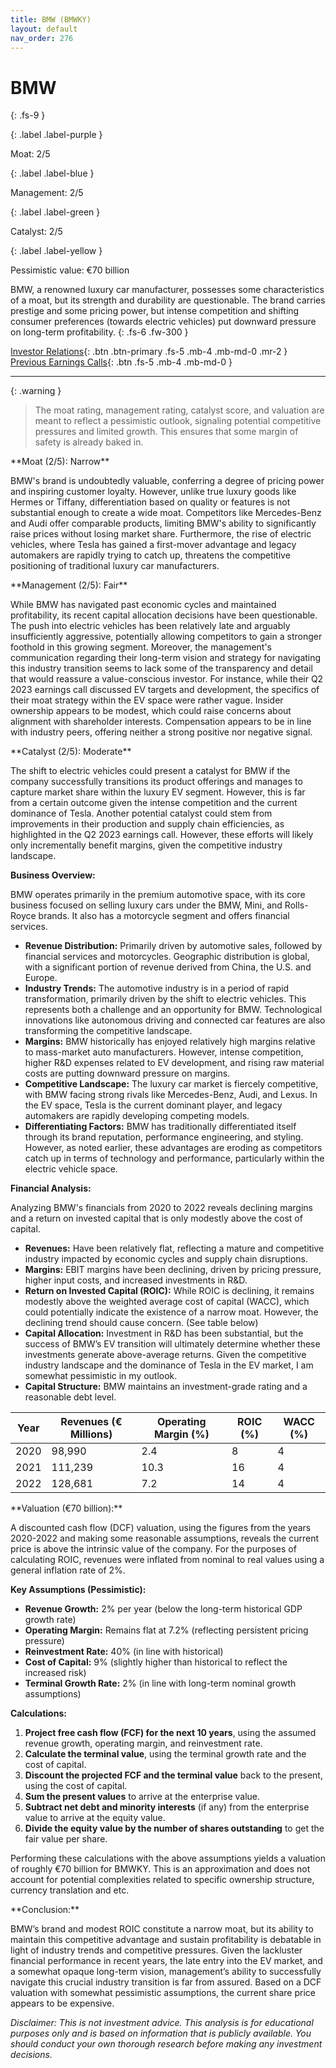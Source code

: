 ```yaml
---
title: BMW (BMWKY)
layout: default
nav_order: 276
---
```


# BMW
{: .fs-9 }

{: .label .label-purple }

Moat: 2/5

{: .label .label-blue }

Management: 2/5

{: .label .label-green }

Catalyst: 2/5

{: .label .label-yellow }

Pessimistic value: €70 billion

BMW, a renowned luxury car manufacturer, possesses some characteristics of a moat, but its strength and durability are questionable.  The brand carries prestige and some pricing power, but intense competition and shifting consumer preferences (towards electric vehicles) put downward pressure on long-term profitability.
{: .fs-6 .fw-300 }

[Investor Relations](https://www.google.com/search?q=BMWKY+investor+relations){: .btn .btn-primary .fs-5 .mb-4 .mb-md-0 .mr-2 }
[Previous Earnings Calls](https://discountingcashflows.com/company/BMWKY/transcripts/){: .btn .fs-5 .mb-4 .mb-md-0 }

---

{: .warning } 
>The moat rating, management rating, catalyst score, and valuation are meant to reflect a pessimistic outlook, signaling potential competitive pressures and limited growth. This ensures that some margin of safety is already baked in.


<callout>
**Moat (2/5): Narrow**

BMW's brand is undoubtedly valuable, conferring a degree of pricing power and inspiring customer loyalty. However, unlike true luxury goods like Hermes or Tiffany,  differentiation based on quality or features is not substantial enough to create a wide moat.  Competitors like Mercedes-Benz and Audi offer comparable products, limiting BMW's ability to significantly raise prices without losing market share.  Furthermore, the rise of electric vehicles, where Tesla has gained a first-mover advantage and legacy automakers are rapidly trying to catch up, threatens the competitive positioning of traditional luxury car manufacturers.
</callout>

<callout>
**Management (2/5): Fair**

While BMW has navigated past economic cycles and maintained profitability, its recent capital allocation decisions have been questionable. The push into electric vehicles has been relatively late and arguably insufficiently aggressive, potentially allowing competitors to gain a stronger foothold in this growing segment.  Moreover, the management's communication regarding their long-term vision and strategy for navigating this industry transition seems to lack some of the transparency and detail that would reassure a value-conscious investor.  For instance, while their Q2 2023 earnings call discussed EV targets and development, the specifics of their moat strategy within the EV space were rather vague.  Insider ownership appears to be modest, which could raise concerns about alignment with shareholder interests. Compensation appears to be in line with industry peers, offering neither a strong positive nor negative signal.
</callout>


<callout>
**Catalyst (2/5): Moderate**

The shift to electric vehicles could present a catalyst for BMW if the company successfully transitions its product offerings and manages to capture market share within the luxury EV segment.  However, this is far from a certain outcome given the intense competition and the current dominance of Tesla. Another potential catalyst could stem from improvements in their production and supply chain efficiencies, as highlighted in the Q2 2023 earnings call. However, these efforts will likely only incrementally benefit margins, given the competitive industry landscape.
</callout>



**Business Overview:**

BMW operates primarily in the premium automotive space, with its core business focused on selling luxury cars under the BMW, Mini, and Rolls-Royce brands.  It also has a motorcycle segment and offers financial services.

* **Revenue Distribution:** Primarily driven by automotive sales, followed by financial services and motorcycles.  Geographic distribution is global, with a significant portion of revenue derived from China, the U.S. and Europe.
* **Industry Trends:**  The automotive industry is in a period of rapid transformation, primarily driven by the shift to electric vehicles.  This represents both a challenge and an opportunity for BMW.  Technological innovations like autonomous driving and connected car features are also transforming the competitive landscape.
* **Margins:** BMW historically has enjoyed relatively high margins relative to mass-market auto manufacturers.  However, intense competition, higher R&D expenses related to EV development, and rising raw material costs are putting downward pressure on margins.
* **Competitive Landscape:**  The luxury car market is fiercely competitive, with BMW facing strong rivals like Mercedes-Benz, Audi, and Lexus.  In the EV space, Tesla is the current dominant player, and legacy automakers are rapidly developing competing models.
* **Differentiating Factors:**  BMW has traditionally differentiated itself through its brand reputation, performance engineering, and styling. However, as noted earlier, these advantages are eroding as competitors catch up in terms of technology and performance, particularly within the electric vehicle space.


**Financial Analysis:**

Analyzing BMW's financials from 2020 to 2022 reveals declining margins and a return on invested capital that is only modestly above the cost of capital.

* **Revenues:** Have been relatively flat, reflecting a mature and competitive industry impacted by economic cycles and supply chain disruptions.
* **Margins:** EBIT margins have been declining, driven by pricing pressure, higher input costs, and increased investments in R&D.
* **Return on Invested Capital (ROIC):** While ROIC is declining, it remains modestly above the weighted average cost of capital (WACC), which could potentially indicate the existence of a narrow moat.  However, the declining trend should cause concern.  (See table below)
* **Capital Allocation:**  Investment in R&D has been substantial, but the success of BMW’s EV transition will ultimately determine whether these investments generate above-average returns.  Given the competitive industry landscape and the dominance of Tesla in the EV market, I am somewhat pessimistic in my outlook.
* **Capital Structure:**  BMW maintains an investment-grade rating and a reasonable debt level.


| Year | Revenues (€ Millions) | Operating Margin (%) | ROIC (%) | WACC (%) |
|---|---|---|---|---|
| 2020 | 98,990 | 2.4 | 8 | 4 |
| 2021 | 111,239 | 10.3 | 16 | 4 |
| 2022 | 128,681 | 7.2 | 14 | 4 |


<callout>
**Valuation (€70 billion):**


A discounted cash flow (DCF) valuation, using the figures from the years 2020-2022 and making some reasonable assumptions, reveals the current price is above the intrinsic value of the company. For the purposes of calculating ROIC, revenues were inflated from nominal to real values using a general inflation rate of 2%.

<callout>

**Key Assumptions (Pessimistic):**

* **Revenue Growth:** 2% per year (below the long-term historical GDP growth rate)
* **Operating Margin:** Remains flat at 7.2% (reflecting persistent pricing pressure)
* **Reinvestment Rate:** 40%  (in line with historical)
* **Cost of Capital:** 9% (slightly higher than historical to reflect the increased risk)
* **Terminal Growth Rate:** 2% (in line with long-term nominal growth assumptions)


</callout>


**Calculations:**

1. **Project free cash flow (FCF) for the next 10 years**, using the assumed revenue growth, operating margin, and reinvestment rate.  
2. **Calculate the terminal value**, using the terminal growth rate and the cost of capital.
3. **Discount the projected FCF and the terminal value** back to the present, using the cost of capital.
4. **Sum the present values** to arrive at the enterprise value.
5. **Subtract net debt and minority interests** (if any) from the enterprise value to arrive at the equity value.
6. **Divide the equity value by the number of shares outstanding** to get the fair value per share.

Performing these calculations with the above assumptions yields a valuation of roughly €70 billion for BMWKY. This is an approximation and does not account for potential complexities related to specific ownership structure, currency translation and etc.

</callout>



<callout>
**Conclusion:**

BMW’s brand and modest ROIC constitute a narrow moat, but its ability to maintain this competitive advantage and sustain profitability is debatable in light of industry trends and competitive pressures.  Given the lackluster financial performance in recent years, the late entry into the EV market, and a somewhat opaque long-term vision, management’s ability to successfully navigate this crucial industry transition is far from assured.  Based on a DCF valuation with somewhat pessimistic assumptions, the current share price appears to be expensive.
</callout>


*Disclaimer: This is not investment advice.  This analysis is for educational purposes only and is based on information that is publicly available.  You should conduct your own thorough research before making any investment decisions.*
